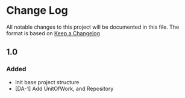 # Change Log

All notable changes to this project will be documented in this file.
The format is based on [Keep a Changelog](http://keepachangelog.com/)

## 1.0

### Added

- Init base project structure
- [DA-1] Add UnitOfWork, and Repository
